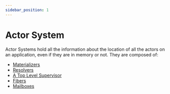 ```yaml
---
sidebar_position: 1
---
```


# Actor System

Actor Systems hold all the information about the location of all the actors on an application, even if they are
in memory or not. They are composed of:

* [Materializers](/architecture/materializers)
* [Resolvers](/architecture/resolvers)
* [A Top Level Supervisor](/architecture/supervisors)
* [Fibers](/architecture/fibers)
* [Mailboxes](/architecture/mailboxes)